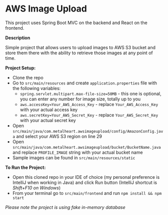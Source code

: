 # AWS Image Upload

This project uses Spring Boot MVC on the backend and React on the frontend. 

**Description**

Simple project that allows users to upload images to AWS S3 bucket and store them there with the ability to retrieve those images at any point of time.

**Project Setup:**
* Clone the repo
* Go to `src/main/resources` and create `application.properties` file with the following variables:
    * `spring.servlet.multipart.max-file-size=50MB` - this one is optional, you can enter any number for image size, totally up to you
    * `aws.accessKey=Your_AWS_Access_Key` - replace `Your_AWS_Access_Key` with your actual access key
    * `aws.secretKey=Your_AWS_Secret_Key` - replace `Your_AWS_Secret_Key` with your actual secret key
* Open `src/main/java/com.metalheart.awsimageupload/config/AmazonConfig.java` and select your AWS S3 region on line 29
* Open `src/main/java/com.metalheart.awsimageupload/bucket/BucketName.java` and replace `PROFILE_IMAGE` string with your actual bucket name
* Sample images can be found in `src/main/resources/static`

**To Run the Project:**
* Open this cloned repo in your IDE of choice (my personal preference is IntelliJ when working in Java) and click Run button (IntelliJ shortcut is _Shift+F10 on Windows_)
* From your terminal go to `src/main/frontend` and run `npm install && npm start`

_Please note the project is using fake in-memory database_
